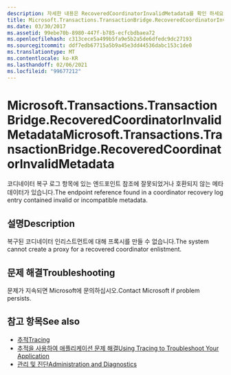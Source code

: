 ```yaml
---
description: 자세한 내용은 RecoveredCoordinatorInvalidMetadata를 확인 하세요.
title: Microsoft.Transactions.TransactionBridge.RecoveredCoordinatorInvalidMetadata
ms.date: 03/30/2017
ms.assetid: 99ebe70b-8980-447f-b785-ecfcbdbaea72
ms.openlocfilehash: c313cece5a499b5fa9e5b2a5de6dfedc9dc27193
ms.sourcegitcommit: ddf7edb67715a5b9a45e3dd44536dabc153c1de0
ms.translationtype: MT
ms.contentlocale: ko-KR
ms.lasthandoff: 02/06/2021
ms.locfileid: "99677212"
---
```

# <a name="microsofttransactionstransactionbridgerecoveredcoordinatorinvalidmetadata"></a><span data-ttu-id="5dd44-103">Microsoft.Transactions.TransactionBridge.RecoveredCoordinatorInvalidMetadata</span><span class="sxs-lookup"><span data-stu-id="5dd44-103">Microsoft.Transactions.TransactionBridge.RecoveredCoordinatorInvalidMetadata</span></span>

<span data-ttu-id="5dd44-104">코디네이터 복구 로그 항목에 있는 엔드포인트 참조에 잘못되었거나 호환되지 않는 메타데이터가 있습니다.</span><span class="sxs-lookup"><span data-stu-id="5dd44-104">The endpoint reference found in a coordinator recovery log entry contained invalid or incompatible metadata.</span></span>  
  
## <a name="description"></a><span data-ttu-id="5dd44-105">설명</span><span class="sxs-lookup"><span data-stu-id="5dd44-105">Description</span></span>  

 <span data-ttu-id="5dd44-106">복구된 코디네이터 인리스트먼트에 대해 프록시를 만들 수 없습니다.</span><span class="sxs-lookup"><span data-stu-id="5dd44-106">The system cannot create a proxy for a recovered coordinator enlistment.</span></span>  
  
## <a name="troubleshooting"></a><span data-ttu-id="5dd44-107">문제 해결</span><span class="sxs-lookup"><span data-stu-id="5dd44-107">Troubleshooting</span></span>  

 <span data-ttu-id="5dd44-108">문제가 지속되면 Microsoft에 문의하십시오.</span><span class="sxs-lookup"><span data-stu-id="5dd44-108">Contact Microsoft if problem persists.</span></span>  
  
## <a name="see-also"></a><span data-ttu-id="5dd44-109">참고 항목</span><span class="sxs-lookup"><span data-stu-id="5dd44-109">See also</span></span>

- [<span data-ttu-id="5dd44-110">추적</span><span class="sxs-lookup"><span data-stu-id="5dd44-110">Tracing</span></span>](index.md)
- [<span data-ttu-id="5dd44-111">추적을 사용하여 애플리케이션 문제 해결</span><span class="sxs-lookup"><span data-stu-id="5dd44-111">Using Tracing to Troubleshoot Your Application</span></span>](using-tracing-to-troubleshoot-your-application.md)
- [<span data-ttu-id="5dd44-112">관리 및 진단</span><span class="sxs-lookup"><span data-stu-id="5dd44-112">Administration and Diagnostics</span></span>](../index.md)
